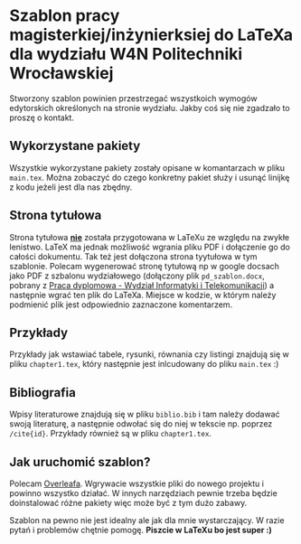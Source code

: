 # Szablon pracy magisterkiej/inżynierksiej do LaTeXa dla wydziału W4N Politechniki Wrocławskiej

Stworzony szablon powinien przestrzegać wszystkoich wymogów edytorskich określonych na stronie wydziału. Jakby coś się nie zgadzało to proszę o kontakt.

## Wykorzystane pakiety

Wszystkie wykorzystane pakiety zostały opisane w komantarzach w pliku `main.tex`. Można zobaczyć do czego konkretny pakiet służy i usunąć linijkę z kodu jeżeli jest dla nas zbędny.

## Strona tytułowa

Strona tytułowa <u>**nie**</u> została przygotowana w LaTeXu ze względu na zwykłe lenistwo. LaTeX ma jednak możliwość wgrania pliku PDF i dołączenie go do całości dokumentu. Tak też jest dołączona strona tyytułowa w tym szablonie. Polecam wygenerować stronę tytułową np w google docsach jako PDF z szbalonu wydziałowego (dołączony plik `pd_szablon.docx`, pobrany z [Praca dyplomowa - Wydział Informatyki i Telekomunikacji](https://wit.pwr.edu.pl/studenci/dyplomanci/praca-dyplomowa)) a następnie wgrać ten plik do LaTeXa. Miejsce w kodzie, w którym należy podmienić plik jest odpowiednio zaznaczone komentarzem. 

## Przykłady

Przykłady jak wstawiać tabele, rysunki, równania czy listingi znajdują się w pliku `chapter1.tex`, który następnie jest inlcudowany do pliku `main.tex` :)

## Bibliografia

Wpisy literaturowe znajdują się w pliku `biblio.bib` i tam należy dodawać swoją literaturę, a następnie odwołać się do niej w tekscie np. poprzez `/cite{id}`. Przykłady również są w pliku `chapter1.tex`.

## Jak uruchomić szablon?

Polecam [Overleafa](https://overleaf.com/). Wgrywacie wszystkie pliki do nowego projektu i powinno wszystko działać. W innych narzędziach pewnie trzeba będzie doinstalować różne pakiety więc może być z tym dużo zabawy.  

Szablon na pewno nie jest idealny ale jak dla mnie wystarczający. W razie pytań i problemów chętnie pomogę. **Piszcie w LaTeXu bo jest super :)**
